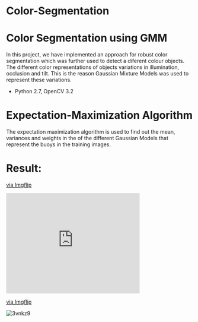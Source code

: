 # Color-Segmentation
Color Segmentation using GMM
============================

In this project, we have implemented an approach for robust color segmentation which was further used to detect a diferent colour objects. The different color representations of objects variations in illumination, occlusion and tilt. This is the reason Gaussian Mixture Models was used to represent these variations.

* Python 2.7, OpenCV 3.2

# Expectation-Maximization Algorithm
The expectation maximization algorithm is used to find out the mean, variances and weights in the of the different Gaussian Models that represent the buoys in the training images.

# Result:
<div src="https://imgflip.com/embed/3vnkfz"></iframe></div><p><a href="https://imgflip.com/gif/3vnkfz">via Imgflip</a></p></div>

<div style="width:360px;max-width:100%;"><div style="height:0;padding-bottom:75%;position:relative;"><iframe width="360" height="270" style="position:absolute;top:0;left:0;width:100%;height:100%;" frameBorder="0" src="https://imgflip.com/embed/3vnkz9"></iframe></div><p><a href="https://imgflip.com/gif/3vnkz9">via Imgflip</a></p></div>


![3vnkz9](https://user-images.githubusercontent.com/55011289/78615701-3a535000-7840-11ea-8ae6-ae6d87a3639f.gif)

